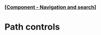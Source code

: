 ### [[Component - Navigation and search](./human-interface-guidelines-markdown/component/navigation-and-search.md)]  
  
# **Path controls**  

